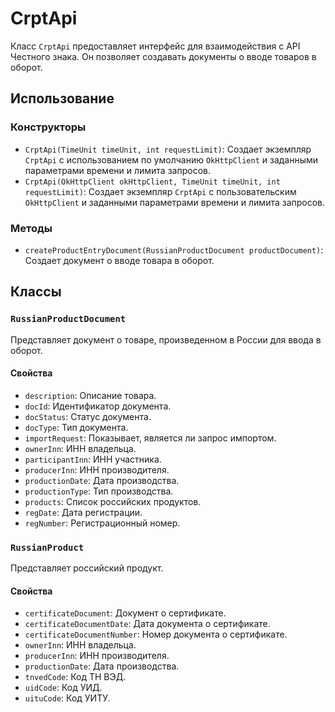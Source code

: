 # CrptApi

Класс `CrptApi` предоставляет интерфейс для взаимодействия с API Честного знака.
Он позволяет создавать документы о вводе товаров в оборот.

## Использование

### Конструкторы
- `CrptApi(TimeUnit timeUnit, int requestLimit)`: Создает экземпляр `CrptApi` с использованием по умолчанию `OkHttpClient` и заданными параметрами времени и лимита запросов.
- `CrptApi(OkHttpClient okHttpClient, TimeUnit timeUnit, int requestLimit)`: Создает экземпляр `CrptApi` с пользовательским `OkHttpClient` и заданными параметрами времени и лимита запросов.

### Методы
- `createProductEntryDocument(RussianProductDocument productDocument)`: Создает документ о вводе товара в оборот.

## Классы
### `RussianProductDocument`
Представляет документ о товаре, произведенном в России для ввода в оборот.

#### Свойства
- `description`: Описание товара.
- `docId`: Идентификатор документа.
- `docStatus`: Статус документа.
- `docType`: Тип документа.
- `importRequest`: Показывает, является ли запрос импортом.
- `ownerInn`: ИНН владельца.
- `participantInn`: ИНН участника.
- `producerInn`: ИНН производителя.
- `productionDate`: Дата производства.
- `productionType`: Тип производства.
- `products`: Список российских продуктов.
- `regDate`: Дата регистрации.
- `regNumber`: Регистрационный номер.

### `RussianProduct`
Представляет российский продукт.

#### Свойства
- `certificateDocument`: Документ о сертификате.
- `certificateDocumentDate`: Дата документа о сертификате.
- `certificateDocumentNumber`: Номер документа о сертификате.
- `ownerInn`: ИНН владельца.
- `producerInn`: ИНН производителя.
- `productionDate`: Дата производства.
- `tnvedCode`: Код ТН ВЭД.
- `uidCode`: Код УИД.
- `uituCode`: Код УИТУ.

